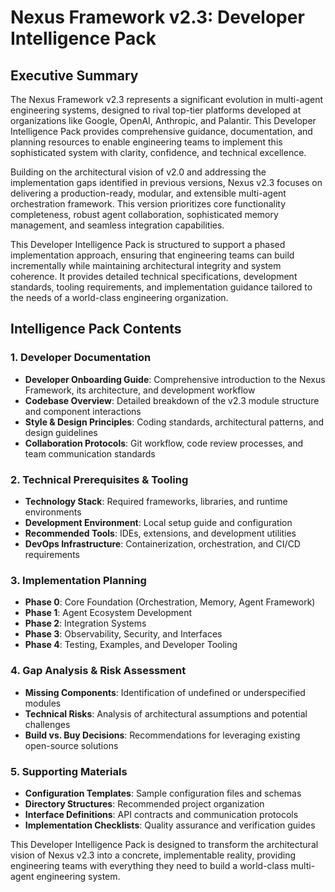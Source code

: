 # Nexus Framework v2.3: Developer Intelligence Pack

## Executive Summary

The Nexus Framework v2.3 represents a significant evolution in multi-agent engineering systems, designed to rival top-tier platforms developed at organizations like Google, OpenAI, Anthropic, and Palantir. This Developer Intelligence Pack provides comprehensive guidance, documentation, and planning resources to enable engineering teams to implement this sophisticated system with clarity, confidence, and technical excellence.

Building on the architectural vision of v2.0 and addressing the implementation gaps identified in previous versions, Nexus v2.3 focuses on delivering a production-ready, modular, and extensible multi-agent orchestration framework. This version prioritizes core functionality completeness, robust agent collaboration, sophisticated memory management, and seamless integration capabilities.

This Developer Intelligence Pack is structured to support a phased implementation approach, ensuring that engineering teams can build incrementally while maintaining architectural integrity and system coherence. It provides detailed technical specifications, development standards, tooling requirements, and implementation guidance tailored to the needs of a world-class engineering organization.

## Intelligence Pack Contents

### 1. Developer Documentation
- **Developer Onboarding Guide**: Comprehensive introduction to the Nexus Framework, its architecture, and development workflow
- **Codebase Overview**: Detailed breakdown of the v2.3 module structure and component interactions
- **Style & Design Principles**: Coding standards, architectural patterns, and design guidelines
- **Collaboration Protocols**: Git workflow, code review processes, and team communication standards

### 2. Technical Prerequisites & Tooling
- **Technology Stack**: Required frameworks, libraries, and runtime environments
- **Development Environment**: Local setup guide and configuration
- **Recommended Tools**: IDEs, extensions, and development utilities
- **DevOps Infrastructure**: Containerization, orchestration, and CI/CD requirements

### 3. Implementation Planning
- **Phase 0**: Core Foundation (Orchestration, Memory, Agent Framework)
- **Phase 1**: Agent Ecosystem Development
- **Phase 2**: Integration Systems
- **Phase 3**: Observability, Security, and Interfaces
- **Phase 4**: Testing, Examples, and Developer Tooling

### 4. Gap Analysis & Risk Assessment
- **Missing Components**: Identification of undefined or underspecified modules
- **Technical Risks**: Analysis of architectural assumptions and potential challenges
- **Build vs. Buy Decisions**: Recommendations for leveraging existing open-source solutions

### 5. Supporting Materials
- **Configuration Templates**: Sample configuration files and schemas
- **Directory Structures**: Recommended project organization
- **Interface Definitions**: API contracts and communication protocols
- **Implementation Checklists**: Quality assurance and verification guides

This Developer Intelligence Pack is designed to transform the architectural vision of Nexus v2.3 into a concrete, implementable reality, providing engineering teams with everything they need to build a world-class multi-agent engineering system.
